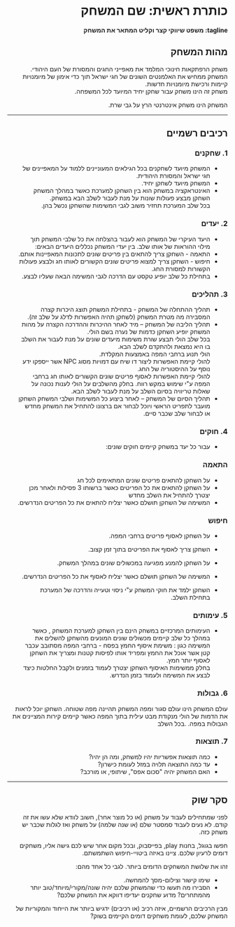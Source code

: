<div dir='rtl' lang='he'>

# כותרת ראשית: שם המשחק

**tagline: משפט שיווקי קצר וקליט המתאר את המשחק**

## מהות המשחק

משחק הרפתקאות חינוכי המלמד את מאפייני החגים והמסורת של העם היהודי.   
המשחק ממחיש את האלמנטים השונים של חגי ישראל תוך כדי אימון של מיומנויות קיימות ורכישת מיומנויות חדשות.   
משחק זה הינו משחק עבור שחקן יחיד המיועד לכל המשפחה.  

המשחק הינו משחק אינטרנטי הרץ על גבי שרת.

---


## רכיבים רשמיים

### 1. שחקנים

* המשחק מיועד לשחקנים בכל הגילאים המעוניינים ללמוד על המאפיינים של חגי ישראל והמסורת היהודית.  
* המשחק מיועד לשחקן יחיד.  
* האינטראקציה במשחק הוא בין השחקן למערכת כאשר במהלך המשחק השחקן מבצע פעולות שונות על מנת לעבור לשלב הבא במשחק.  
בכל שלב המערכת תחזיר משוב לגבי המשימות שהשחקן נכשל בהן.

### 2. יעדים

* היעד העיקרי של המשחק הוא לעבור בהצלחה את כל שלבי המשחק תוך מילוי ההוראות של אותו שלב. 
בין יעדי המשחק נכללים היעדים הבאים:  
* התאמה - השחקן צריך להתאים בין פריטים שונים לתכונות המאפיינות אותם. 
* חיפוש - השחקן צריך למצוא פריטים שונים הקשורים לאותו חג ולבצע פעולות הקשורות למסורת החג.
* בתחילת כל שלב יופיע טקסט עם הדרכה לגבי המשימה הבאה שעליו לבצע.


### 3. תהליכים

* תהליך ההתחלה של המשחק - בתחילת המשחק תוצג היכרות קצרה המסבירה מה מטרת המשחק (לשחקן תהיה האפשרות לדלג על שלב זה).  
* תהליך הליבה של המשחק – מיד לאחר ההיכרות וההדרכה הקצרה על מהות המשחק יופיע השחקן כדמות של נערה בשם הולי.  
בכל שלב הולי תבצע שורת משימות מיעדים שונים על מנת לעבור את השלב בו היא נמצאת ולהתקדם לשלב הבא.  
הולי תנוע ברחבי המפה באמצעות המקלדת.  
להולי קיימת האפשרות ליצור דו שיח עם דמויות מסוג NPC אשר ייספקו ידע נוסף על ההיסטוריה של החג.  
 להולי קיימת האפשרות לאסוף פריטים שונים הקשורים לאותו חג ברחבי המפה ע"י שימוש במקש רווח.
בחלק מהשלבים על הולי לענות נכונה על שאלות טריוויה בסיום השלב על מנת לעבור לשלב הבא.
* תהליך הסיום של המשחק – לאחר ביצוע כל המשימות ושלבי המשחק השחקן מועבר לתפריט הראשי ויוכל לבחור אם ברצונו להתחיל את המשחק מחדש או לבחור שלב שכבר סיים. 
  

### 4. חוקים

* עבור כל יעד במשחק קיימים חוקים שונים:  
### התאמה 
* על השחקן להתאים פריטים שונים המתאימים לכל חג 
* על השחקן להתאים את כל הפריטים כאשר ברשותו 3 פסילות ולאחר מכן יצטרך להתחיל את השלב מחדש
* המשימה של השחקן תושלם כאשר יצליח להתאים את כל הפריטים הנדרשים.

### חיפוש 
* על השחקן לאסוף פריטים ברחבי המפה.
* השחקן צריך לאסוף את הפריטים בתוך זמן קצוב.
* על השחקן להמנע מפגיעה במכשולים שונים במהלך המשחק.
* המשימה של השחקן תושלם כאשר יצליח לאסוף את כל הפריטים הנדרשים.

* השחקן ילמד את חוקי המשחק ע"י ניסוי וטעייה והדרכה של המערכת בתחילת השלב.

### 5. עימותים

* העימותים המרכזיים במשחק הינם בין השחקן למערכת המשחק , כאשר במהלך כל שלב קיימים מכשולים שונים המונעים מהשחקן להשלים את המשימה כגון : 
משימת איסוף החמץ בפסח - ברחבי המפה מסתובב עכבר קטן אשר אוכל את החמץ ומפריד אותו לפיסות קטנות ומצריך את השחקן לאסוף יותר חמץ.  
בחלק ממשימות האיסוף השחקן יצטרך לעמוד בזמנים ולקבל החלטות כיצד לבצע את המשימה ולעמוד בזמן הנדרש.


### 6. גבולות

עולם המשחק הינו עולם סגור ומפה המשחק תהיינה מפה שטוחה.
השחקן יוכל לראות את הדמות של הולי מנקודת מבט עילית בתוך המפה כאשר קיימים קירות המציינים את הגבולות במפה.
.בכל השלב 


### 7. תוצאות

* כמה תוצאות אפשריות יהיו למשחק, ומה הן יהיו? 
* עד כמה התוצאה תלויה במזל לעומת כישרון? 
* האם המשחק יהיה "סכום אפס", שיתופי, או מורכב?

---

## סקר שוק

לפני שמתחילים לעבוד על משחק (או כל מוצר אחר), חשוב לוודא שלא עשו את זה קודם. לא נעים לעבוד סמסטר שלם (או שנה שלמה) על משחק ואז לגלות שכבר יש משחק כזה. 

חפשו בגוגל, בחנות play, בפייסבוק, ובכל מקום אחר שיש לכם גישה אליו, משחקים דומים לרעיון שלכם. ציינו באיזה ביטויי-חיפוש השתמשתם.

זהו את שלושת המשחקים הדומים ביותר. לגבי כל אחד מהם:

* שימו קישור וצילום-מסך להמחשה.
* הסבירו מה תעשו כדי שהמשחק שלכם יהיה שונה/מקורי/מיוחד/טוב יותר מהמתחרים?  מדוע שחקנים יעדיפו דווקא את המשחק שלכם?

מבין הרכיבים הרשמיים, 
איזה רכיב (או רכיבים) ידגיש ביותר את הייחוד והמקוריות של המשחק שלכם, לעומת משחקים דומים הקיימים בשוק?


</div>